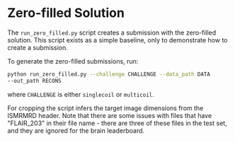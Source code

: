# Zero-filled Solution

The `run_zero_filled.py` script creates a submission with the zero-filled
solution. This script exists as a simple baseline, only to demonstrate how to
create a submission.

To generate the zero-filled submissions, run:

```bash
python run_zero_filled.py --challenge CHALLENGE --data_path DATA
--out_path RECONS
```

where `CHALLENGE` is either `singlecoil` or `multicoil`.

For cropping the script infers the target image dimensions from the ISMRMRD
header. Note that there are some issues with files that have "FLAIR_203" in
their file name - there are three of these files in the test set, and they are
ignored for the brain leaderboard.
